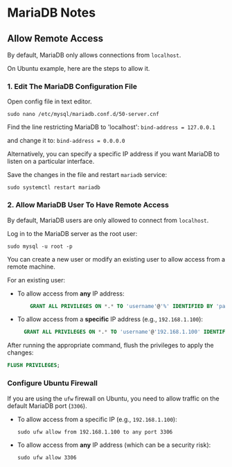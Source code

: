 # MariaDB Notes

## Allow Remote Access

By default, MariaDB only allows connections from `localhost`.

On Ubuntu example, here are the steps to allow it.

### 1. Edit The MariaDB Configuration File

Open config file in text editor.
```shell
sudo nano /etc/mysql/mariadb.conf.d/50-server.cnf
```

Find the line restricting MariaDB to 'localhost':
`bind-address = 127.0.0.1`

and change it to:
`bind-address = 0.0.0.0`

Alternatively, you can specify a specific IP address if you want MariaDB to listen on a particular interface.

Save the changes in the file and restart `mariadb` service:

```shell
sudo systemctl restart mariadb
```

### 2. Allow MariaDB User To Have Remote Access

By default, MariaDB users are only allowed to connect from `localhost`.

Log in to the MariaDB server as the root user:

```shell
sudo mysql -u root -p
```

You can create a new user or modify an existing user to allow access from a remote machine.

For an existing user:
* To allow access from **any** IP address:
  ```sql
	  GRANT ALL PRIVILEGES ON *.* TO 'username'@'%' IDENTIFIED BY 'password';
	```
* To allow access from a **specific** IP address (e.g., `192.168.1.100`):
    ```sql
	  GRANT ALL PRIVILEGES ON *.* TO 'username'@'192.168.1.100' IDENTIFIED BY 'password';
	```
After running the appropriate command, flush the privileges to apply the changes:
```sql
FLUSH PRIVILEGES;
```

### Configure Ubuntu Firewall
If you are using the `ufw` firewall on Ubuntu, you need to allow traffic on the default MariaDB port (`3306`).
* To allow access from a specific IP (e.g., `192.168.1.100`):
  ```shell
  sudo ufw allow from 192.168.1.100 to any port 3306
	```
* To allow access from **any** IP address (which can be a security risk):
    ```shell
  sudo ufw allow 3306
	```